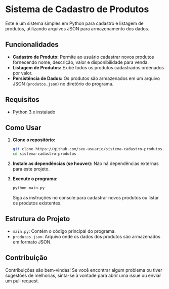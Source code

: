 # Sistema de Cadastro de Produtos

Este é um sistema simples em Python para cadastro e listagem de produtos, utilizando arquivos JSON para armazenamento dos dados.

## Funcionalidades

- **Cadastro de Produto:** Permite ao usuário cadastrar novos produtos fornecendo nome, descrição, valor e disponibilidade para venda.
- **Listagem de Produtos:** Exibe todos os produtos cadastrados ordenados por valor.
- **Persistência de Dados:** Os produtos são armazenados em um arquivo JSON (`produtos.json`) no diretório do programa.

## Requisitos

- Python 3.x instalado

## Como Usar

1. **Clone o repositório:**
   ```bash
   git clone https://github.com/seu-usuario/sistema-cadastro-produtos.git
   cd sistema-cadastro-produtos
   ```

2. **Instale as dependências (se houver):**
   Não há dependências externas para este projeto.

3. **Execute o programa:**
   ```bash
   python main.py
   ```
   Siga as instruções no console para cadastrar novos produtos ou listar os produtos existentes.

## Estrutura do Projeto

- `main.py`: Contém o código principal do programa.
- `produtos.json`: Arquivo onde os dados dos produtos são armazenados em formato JSON.

## Contribuição

Contribuições são bem-vindas! Se você encontrar algum problema ou tiver sugestões de melhorias, sinta-se à vontade para abrir uma issue ou enviar um pull request.
